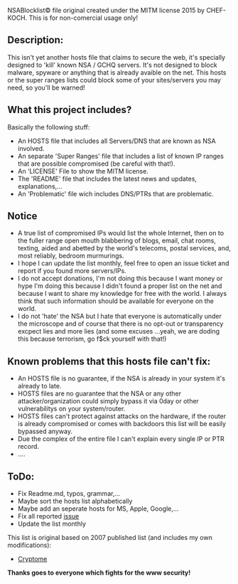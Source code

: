 
NSABlocklist© file original created under the MITM license 2015 by CHEF-KOCH. This is for non-comercial usage only!

Description:
------------
This isn't yet another hosts file that claims to secure the web, it's specially designed to 'kill' known NSA / GCHQ  servers. It's not designed to block malware, spyware or anything that is already avaible on the net. This hosts or the super ranges lists could block some of your sites/servers you may need, so you'll be warned!


What this project includes?
------------
Basically the following stuff:
* An HOSTS file that includes all Servers/DNS that are known as NSA involved.
* An separate 'Super Ranges' file that includes a list of known IP ranges that are possible compromised (be careful with that!).
* An 'LICENSE' File to show the MITM license.
* The 'README' file that includes the latest news and updates, explanations,...
* An 'Problematic' file wich includes DNS/PTRs that are problematic.


Notice
------------
* A true list of compromised IPs would list the whole Internet, then on to the fuller range open mouth blabbering of blogs, email, chat rooms, texting, aided and abetted by the world's telecoms, postal services, and, most reliably, bedroom  murmurings.
* I hope I can update the list monthly, feel free to open an issue ticket and report if you found more servers/IPs.
* I do not accept donations, I'm not doing this because I want money or hype I'm doing this because I didn't found a proper list on the net and because I want to share my knowledge for free with the world. I always think that such information should be available for everyone on the world. 
* I do not 'hate' the NSA but I hate that everyone is automatically under the microscope and of course that there is no opt-out or transparency excpect lies and more lies (and some excuses ...yeah, we are doding this because terrorism, go f$ck yourself with that!)


Known problems that this hosts file can't fix:
------------
* An HOSTS file is no guarantee, if the NSA is already in your system it's already to late.
* HOSTS files are no guarantee that the NSA or any other attacker/organization could simply bypass it via 0day or other vulnerabilitys on your system/router.
* HOSTS files can't protect against attacks on the hardware, if the router is already compromised or comes with backdoors this list will be easily bypassed anyway.
* Due the complex of the entire file I can't explain every single IP or PTR record.
* ....


ToDo:
------------
* Fix Readme.md, typos, grammar,...
* Maybe sort the hosts list alphabetically
* Maybe add an seperate hosts for MS, Apple, Google,... 
* Fix all reported [issue](https://github.com/CHEF-KOCH/NSABlocklist/issues)
* Update the list monthly 



This list is original based on 2007 published list (and includes my own modifications):
* [Cryptome](http://cryptome.info/0001/ip-tla.htm)


**Thanks goes to everyone which fights for the www security!**
